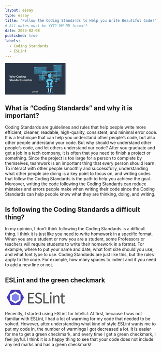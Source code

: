 ```yaml
---
layout: essay
type: essay
title: "Follow the Coding Standards to Help you Write Beautiful Code!"
# All dates must be YYYY-MM-DD format!
date: 2024-02-08
published: true
labels:
  - Coding Standards
  - ESLint
---
```


<img width="200px" class="rounded float-start pe-4" src="../img/why.png">


## What is “Coding Standards” and why it is important?

Coding Standards are guidelines and rules that help people write more efficient, cleaner, readable, high-quality, consistent, and minimal error code. It is a technique that can help you understand other people’s code, but also other people understand your code. But why should we understand other people’s code, and let others understand our code? After you graduate and get a job in a tech company, it is often that you need to finish a project or something. Since the project is too large for a person to complete by themselves, teamwork is an important thing that every person should learn. To interact with other people smoothly and successfully, understanding what other people are doing is a key point to focus on, and writing codes that follow the Coding Standards is the path to help you achieve the goal. Moreover, writing the code following the Coding Standards can reduce mistakes and errors people make when writing their code since the Coding Standards can help people know what they are thinking, doing, and writing.

## Is following the Coding Standards a difficult thing?

In my opinion, I don’t think following the Coding Standards is a difficult thing. I think it is just like you need to write homework in a specific format. When you are a student or now you are a student, some Professors or teachers will require students to write their homework in a format. For example, where to put your name and date, what font size should you use, and what font type to use. Coding Standards are just like this, but the rules apply to the code. For example, how many spaces to indent and if you need to add a new line or not.

## ESLint and the green checkmark

<img width="200px" class="rounded float-start pe-4" src="../img/eslint.png">

Recently, I started using ESLint for IntelliJ. At first, because I was not familiar with ESLint, I had a lot of warming for my code that needed to be solved. However, after understanding what kind of style ESLint wants me to put my code in, the number of warmings I got decreased a lot. It is easier for me to get a green checkmark, and every time I get a green checkmark, I feel joyful. I think it is a happy thing to see that your code does not include any red marks and has a green checkmark!







